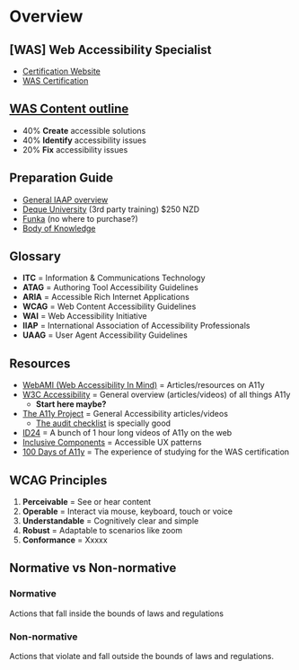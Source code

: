 # Overview

## [WAS] Web Accessibility Specialist
+ [Certification Website](https://www.accessibilityassociation.org/s/)
+ [WAS Certification](https://www.accessibilityassociation.org/s/wascertification)

## [WAS Content outline](https://www.accessibilityassociation.org/s/was-credential-content-outline)
+ 40% **Create** accessible solutions
+ 40% **Identify** accessibility issues
+ 20% **Fix** accessibility issues

## Preparation Guide
+ [General IAAP overview](https://www.accessibilityassociation.org/s/prepareforwas)
+ [Deque University](https://dequeuniversity.com/curriculum/packages/iaap-certification-prep) (3rd party training) $250 NZD
+ [Funka](https://www.funka.com/en/education/accessibility-training-courses/was-certification---preparatory-training-courses/) (no where to purchase?)
+ [Body of Knowledge](https://www.accessibilityassociation.org/resource/WAS_Certification_FInal_2020_FINAL)

## Glossary
+ **ITC** = ​​Information & Communications Technology
+ **ATAG** = Authoring Tool Accessibility Guidelines
+ **ARIA** = Accessible Rich Internet Applications
+ **WCAG** = Web Content Accessibility Guidelines
+ **WAI** = Web Accessibility Initiative
+ **IIAP** = International Association of Accessibility Professionals
+ **UAAG** = User Agent Accessibility Guidelines

## Resources
+ [WebAMI (Web Accessibility In Mind)](https://webaim.org/services/) = Articles/resources on A11y
+ [W3C Accessibility](https://www.w3.org/WAI/) = General overview (articles/videos) of all things A11y
   + **Start here maybe?**
+ [The A11y Project](https://www.a11yproject.com/) = General Accessibility articles/videos
   + [The audit checklist](https://www.a11yproject.com/checklist/) is specially good
+ [ID24](https://www.youtube.com/c/InclusiveDesign24/videos) = A bunch of 1 hour long videos of A11y on the web
+ [Inclusive Components](https://inclusive-components.design/) = Accessible UX patterns
+ [100 Days of A11y](https://100daysofa11y.com/2020/05/) = The experience of studying for the WAS certification 

## WCAG Principles

1. **Perceivable** = See or hear content
2. **Operable** = Interact via mouse, keyboard, touch or voice
1. **Understandable** = Cognitively clear and simple
4. **Robust** = Adaptable to scenarios like zoom
5. **Conformance** = Xxxxx

## Normative vs Non-normative

### Normative
Actions that fall inside the bounds of laws and regulations

### Non-normative
Actions that violate and fall outside the bounds of laws and regulations.



